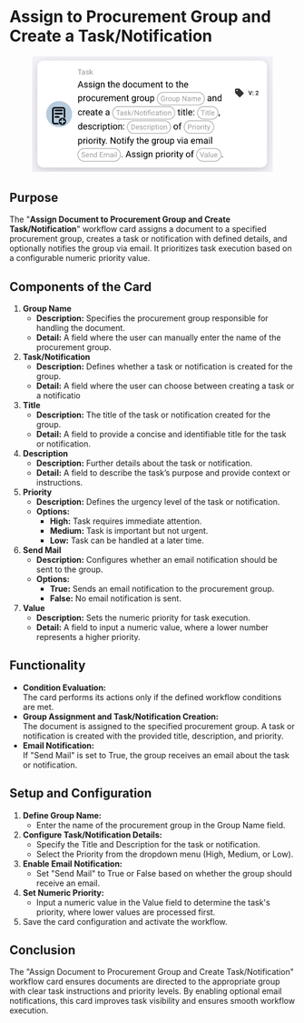 # Assign to Procurement Group and Create a Task/Notification

<figure><img src="../../../../.gitbook/assets/image (2).png" alt="" width="563"><figcaption></figcaption></figure>

## **Purpose**

The "**Assign Document to Procurement Group and Create Task/Notification**" workflow card assigns a document to a specified procurement group, creates a task or notification with defined details, and optionally notifies the group via email. It prioritizes task execution based on a configurable numeric priority value.

## **Components of the Card**

1. **Group Name**
   * **Description:** Specifies the procurement group responsible for handling the document.
   * **Detail:** A field where the user can manually enter the name of the procurement group.
2. **Task/Notification**
   * **Description:** Defines whether a task or notification is created for the group.
   * **Detail:** A field where the user can choose between creating a task or a notificatio
3. **Title**
   * **Description:** The title of the task or notification created for the group.
   * **Detail:** A field to provide a concise and identifiable title for the task or notification.
4. **Description**
   * **Description:** Further details about the task or notification.
   * **Detail:** A field to describe the task’s purpose and provide context or instructions.
5. **Priority**
   * **Description:** Defines the urgency level of the task or notification.
   * **Options:**
     * **High:** Task requires immediate attention.
     * **Medium:** Task is important but not urgent.
     * **Low:** Task can be handled at a later time.
6. **Send Mail**
   * **Description:** Configures whether an email notification should be sent to the group.
   * **Options:**
     * **True:** Sends an email notification to the procurement group.
     * **False:** No email notification is sent.
7. **Value**
   * **Description:** Sets the numeric priority for task execution.
   * **Detail:** A field to input a numeric value, where a lower number represents a higher priority.

## **Functionality**

* **Condition Evaluation:**\
  The card performs its actions only if the defined workflow conditions are met.
* **Group Assignment and Task/Notification Creation:**\
  The document is assigned to the specified procurement group. A task or notification is created with the provided title, description, and priority.
* **Email Notification:**\
  If "Send Mail" is set to True, the group receives an email about the task or notification.

## **Setup and Configuration**

1. **Define Group Name:**
   * Enter the name of the procurement group in the Group Name field.
2. **Configure Task/Notification Details:**
   * Specify the Title and Description for the task or notification.
   * Select the Priority from the dropdown menu (High, Medium, or Low).
3. **Enable Email Notification:**
   * Set "Send Mail" to True or False based on whether the group should receive an email.
4. **Set Numeric Priority:**
   * Input a numeric value in the Value field to determine the task's priority, where lower values are processed first.
5. Save the card configuration and activate the workflow.

## **Conclusion**

The "Assign Document to Procurement Group and Create Task/Notification" workflow card ensures documents are directed to the appropriate group with clear task instructions and priority levels. By enabling optional email notifications, this card improves task visibility and ensures smooth workflow execution.
